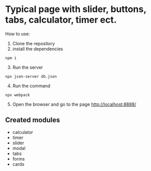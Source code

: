 # Typical page with slider, buttons, tabs, calculator, timer ect.

How to use:
1. Clone the repository
2. install the dependencies
```
npm i
```
3. Run the server
``` 
npx json-server db.json
```
4. Run the command
```
npx webpack
```
5. Open the browser and go to the page [http://localhost:8888/](http://localhost:8888/)

## Created modules

- calculator
- timer
- slider
- modal
- tabs
- forms
- cards